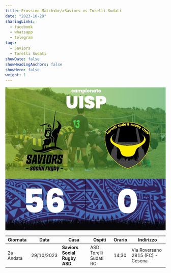```yaml
---
title: Prossimo Match<br/>Saviors vs Torelli Sudati
date: "2023-10-29"
sharingLinks:
  - facebook
  - whatsapp
  - telegram
tags:
  - Saviors
  - Torelli Sudati
showDate: false
showHeadingAnchors: false
showHero: false
weight: 1
---
```


![](./featured.jpg)

| Giornata  | Data       | Casa                         | Ospiti                | Orario | Indirizzo                        |
| --------- | ---------- | ---------------------------- | --------------------- | ------ | -------------------------------- |
| 2a Andata | 29/10/2023 | **Saviors Social Rugby ASD** | ASD Torelli Sudati RC | 14:30  | Via Roversano 2815 (FC) - Cesena |
